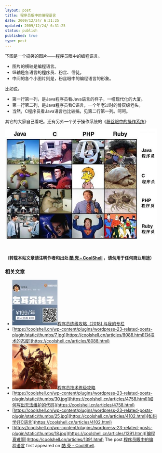```yaml
---
layout: post
title: 程序员眼中的编程语言
date: 2009/12/24/ 6:31:25
updated: 2009/12/24/ 6:31:25
status: publish
published: true
type: post
---
```


下图是一个搞笑的图片——程序员眼中的编程语言。


* 图片的横轴是编程语言。
* 纵轴是各语言的程序员、粉丝、信徒。
* 中间的各个小图片则是，粉丝眼中的编程语言的形象。


比如说，


* 第一行第一列，是Java程序员看Java语言的样子，一幢现代化的大厦。
* 第一行第二列，是Java程序员看C语言，一个年老过时的骨灰级老头。
* 当然，C程序员看Java语言也比较搞，见第二行第一列。呵呵。


其它的大家自己看吧。还有另外一个关于操作系统的《[粉丝眼中的操作系统](https://coolshell.cn/articles/1998.html)》


![程序员眼中的编程语言](../wp-content/uploads/2009/12/language-fanboys.jpg "程序员眼中的编程语言")


 




**（转载本站文章请注明作者和出处 [酷 壳 – CoolShell](https://coolshell.cn/) ，请勿用于任何商业用途）**



### 相关文章

* [![程序员练级攻略（2018)  与我的专栏](../wp-content/uploads/2018/05/300x262-150x150.jpg)](https://coolshell.cn/articles/18360.html)[程序员练级攻略（2018) 与我的专栏](https://coolshell.cn/articles/18360.html)
* [https://coolshell.cn/wp-content/plugins/wordpress-23-related-posts-plugin/static/thumbs/7.jpg](https://coolshell.cn/articles/8088.html)[对技术的态度](https://coolshell.cn/articles/8088.html)
* [![程序员技术练级攻略](../wp-content/uploads/2011/07/programmer-150x150.png)](https://coolshell.cn/articles/4990.html)[程序员技术练级攻略](https://coolshell.cn/articles/4990.html)
* [https://coolshell.cn/wp-content/plugins/wordpress-23-related-posts-plugin/static/thumbs/30.jpg](https://coolshell.cn/articles/4758.html)[如何写出无法维护的代码](https://coolshell.cn/articles/4758.html)
* [https://coolshell.cn/wp-content/plugins/wordpress-23-related-posts-plugin/static/thumbs/25.jpg](https://coolshell.cn/articles/4102.html)[如何学好C语言](https://coolshell.cn/articles/4102.html)
* [https://coolshell.cn/wp-content/plugins/wordpress-23-related-posts-plugin/static/thumbs/18.jpg](https://coolshell.cn/articles/1391.html)[编程真难啊](https://coolshell.cn/articles/1391.html)
The post [程序员眼中的编程语言](https://coolshell.cn/articles/1992.html) first appeared on [酷 壳 - CoolShell](https://coolshell.cn).